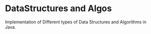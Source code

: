 # DataStructures and Algos
Implementation of Different types of Data Structures and Algorithms in Java.
